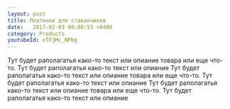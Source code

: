```yaml
---
layout: post
title: Платинки для стаканчиков
date:   2017-02-03 00:08:53 +0400
category: Products
youtubeId: eTF3Mc_NPbg
---
```

Тут будет раполагатья како-то текст или опиание товара или еще что-то. Тут будет раполагатья како-то текст или опиание
Тут будет раполагатья како-то текст или опиание товара или еще что-то. Тут будет раполагатья како-то текст или опиание
Тут будет раполагатья како-то текст или опиание товара или еще что-то. Тут будет раполагатья како-то текст или опиание
